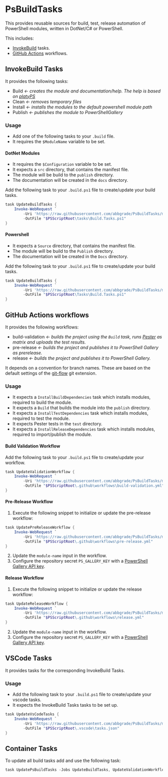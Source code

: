# PsBuildTasks

This provides reusable sources for build, test, release automation of PowerShell modules, written in DotNet/C# or PowerShell.

This includes:

- [InvokeBuild](https://github.com/nightroman/Invoke-Build) tasks.
- [GitHub Actions](https://docs.github.com/en/actions) workflows.

## InvokeBuild Tasks

It provides the following tasks:

- Build *<- creates the module and documentation/help. The help is based on [platyPS](https://github.com/PowerShell/platyPS)*
- Clean *<- removes temporary files*
- Install *<- installs the modules to the default powershell module path*
- Publish *<- publishes the module to PowerShellGallery*

### Usage

- Add one of the following tasks to your `.build` file.
- It requires the `$ModuleName` variable to be set.

#### DotNet Modules

- It requires the `$Configuration` variable to be set.
- It expects a `src` directory, that contains the manifest file.
- The module will be build to the `publish` directory.
- The documentation will be created in the `docs` directory.

Add the following task to your `.build.ps1` file to create/update your build tasks.

```powershell
task UpdateBuildTasks {
    Invoke-WebRequest `
        -Uri 'https://raw.githubusercontent.com/abbgrade/PsBuildTasks/main/DotNet/Build.Tasks.ps1' `
        -OutFile "$PSScriptRoot\tasks\Build.Tasks.ps1"
}
```

#### Powershell

- It expects a `Source` directory, that contains the manifest file.
- The module will be build to the `Publish` directory.
- The documentation will be created in the `Docs` directory.

Add the following task to your `.build.ps1` file to create/update your build tasks.

```powershell
task UpdateBuildTasks {
    Invoke-WebRequest `
        -Uri 'https://raw.githubusercontent.com/abbgrade/PsBuildTasks/main/Powershell/Build.Tasks.ps1' `
        -OutFile "$PSScriptRoot\Tasks\Build.Tasks.ps1"
}
```

## GitHub Actions workflows

It provides the following workflows:

- build-validation *<- builds the project using the `Build` task, runs [Pester](https://github.com/pester/Pester) as matrix and uploads the test results.*
- pre-release *<- builds the project and publishes it to PowerShell Gallery as prerelease.*
- release *<- builds the project and publishes it to PowerShell Gallery.*

It depends on a convention for branch names. These are based on the default settings of the [git-flow](https://github.com/nvie/gitflow) git extension.

### Usage

- It expects a `InstallBuildDependencies` task which installs modules, required to build the module.
- It expects a `Build` that builds the module into the `publish` directory.
- It expects a `InstallTestDependencies` task which installs modules, required to test the module.
- It expects Pester tests in the `test` directory.
- It expects a `InstallReleaseDependencies` task which installs modules, required to import/publish the module.

#### Build Validation Workflow

Add the following task to your `.build.ps1` file to create/update your workflow.

```powershell
task UpdateValidationWorkflow {
    Invoke-WebRequest `
        -Uri 'https://raw.githubusercontent.com/abbgrade/PsBuildTasks/main/GitHub/build-validation-matrix.yml' `
        -OutFile "$PSScriptRoot\.github\workflows\build-validation.yml"
}
```

#### Pre-Release  Workflow

1. Execute the following snippet to initialize or update the pre-release workflow:

```powershell
task UpdatePreReleaseWorkflow {
    Invoke-WebRequest `
        -Uri 'https://raw.githubusercontent.com/abbgrade/PsBuildTasks/main/GitHub/pre-release-windows.yml' `
        -OutFile "$PSScriptRoot\.github\workflows\pre-release.yml"
}
```

2. Update the `module-name` input in the workflow.
3. Configure the repository secret `PS_GALLERY_KEY` with a [PowerShell Gallery API key](https://docs.microsoft.com/en-us/powershell/scripting/gallery/how-to/managing-profile/creating-apikeys).

#### Release  Workflow

1. Execute the following snippet to initialize or update the release workflow:

```powershell
task UpdateReleaseWorkflow {
    Invoke-WebRequest `
        -Uri 'https://raw.githubusercontent.com/abbgrade/PsBuildTasks/main/GitHub/release-windows.yml' `
        -OutFile "$PSScriptRoot\.github\workflows\release.yml"
}
```

2. Update the `module-name` input in the workflow.
3. Configure the repository secret `PS_GALLERY_KEY` with a [PowerShell Gallery API key](https://docs.microsoft.com/en-us/powershell/scripting/gallery/how-to/managing-profile/creating-apikeys).

## VSCode Tasks

It provides tasks for the corresponding InvokeBuild Tasks.

### Usage

- Add the following task to your `.build.ps1` file to create/update your vscode tasks.
- It expects the InvokeBuild Tasks tasks to be set up.

```powershell
task UpdateVsCodeTasks {
    Invoke-WebRequest `
        -Uri 'https://raw.githubusercontent.com/abbgrade/PsBuildTasks/main/VsCode\tasks.json' `
        -OutFile "$PSScriptRoot\.vscode\tasks.json"
}
```

## Container Tasks

To update all build tasks add and use the following task:

```powershell
task UpdatePsBuildTasks -Jobs UpdateBuildTasks, UpdateValidationWorkflow, UpdatePreReleaseWorkflow, UpdateReleaseWorkflow
```
